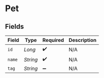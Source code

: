 # Pet


## Fields

| Field              | Type               | Required           | Description        |
| ------------------ | ------------------ | ------------------ | ------------------ |
| `id`               | *Long*             | :heavy_check_mark: | N/A                |
| `name`             | *String*           | :heavy_check_mark: | N/A                |
| `tag`              | *String*           | :heavy_minus_sign: | N/A                |